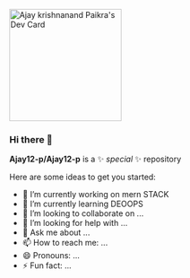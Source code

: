 

<a href="https://app.daily.dev/ajay_12"><img src="https://api.daily.dev/devcards/977aadaed7464bd088cf7f28c5684e6f.png?r=m9j" width="200" alt="Ajay krishnanand Paikra's Dev Card"/></a>

### Hi there 👋


**Ajay12-p/Ajay12-p** is a ✨ _special_ ✨ repository 

Here are some ideas to get you started:

- 🔭 I’m currently working on mern STACK
- 🌱 I’m currently learning DEOOPS
- 👯 I’m looking to collaborate on ...
- 🤔 I’m looking for help with ...
- 💬 Ask me about ...
- 📫 How to reach me: ...
- 😄 Pronouns: ...
- ⚡ Fun fact: ...


